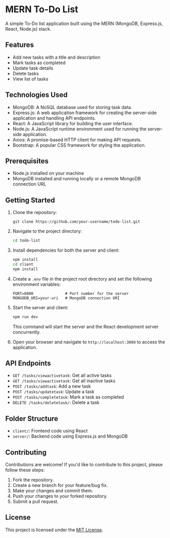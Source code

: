 # MERN To-Do List

A simple To-Do list application built using the MERN (MongoDB, Express.js, React, Node.js) stack.

## Features

- Add new tasks with a title and description
- Mark tasks as completed
- Update task details
- Delete tasks
- View list of tasks

## Technologies Used

- MongoDB: A NoSQL database used for storing task data.
- Express.js: A web application framework for creating the server-side application and handling API endpoints.
- React: A JavaScript library for building the user interface.
- Node.js: A JavaScript runtime environment used for running the server-side application.
- Axios: A promise-based HTTP client for making API requests.
- Bootstrap: A popular CSS framework for styling the application.

## Prerequisites

- Node.js installed on your machine
- MongoDB installed and running locally or a remote MongoDB connection URL

## Getting Started

1. Clone the repository:

   ```
   git clone https://github.com/your-username/todo-list.git
   ```

2. Navigate to the project directory:

   ```bash
   cd todo-list
   ```

3. Install dependencies for both the server and client:

   ```bash
   npm install
   cd client
   npm install
   ```

4. Create a `.env` file in the project root directory and set the following environment variables:

   ```plaintext
   PORT=8000              # Port number for the server
   MONGODB_URI=your-uri   # MongoDB connection URI
   ```

5. Start the server and client:

   ```bash
   npm run dev
   ```

   This command will start the server and the React development server concurrently.

6. Open your browser and navigate to `http://localhost:3000` to access the application.

## API Endpoints

- `GET /tasks/viewactivetask`: Get all active tasks
- `GET /tasks/viewactivetask`: Get all inactive tasks
- `POST /tasks/addtask`: Add a new task
- `POST /tasks/updatetask`: Update a task
- `POST /tasks/completetask`: Mark a task as completed
- `DELETE /tasks/deletetask/`: Delete a task

## Folder Structure

- `client/`: Frontend code using React
- `server/`: Backend code using Express.js and MongoDB

## Contributing

Contributions are welcome! If you'd like to contribute to this project, please follow these steps:

1. Fork the repository.
2. Create a new branch for your feature/bug fix.
3. Make your changes and commit them.
4. Push your changes to your forked repository.
5. Submit a pull request.

## License

This project is licensed under the [MIT License](LICENSE).
